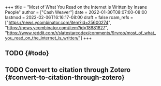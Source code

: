 +++
title = "Most of What You Read on the Internet is Written by Insane People"
author = ["Cash Weaver"]
date = 2022-01-30T08:07:00-08:00
lastmod = 2022-02-06T16:16:17-08:00
draft = false
roam_refs = ["https://news.ycombinator.com/item?id=25600274", "https://news.ycombinator.com/item?id=18881827", "https://www.reddit.com/r/slatestarcodex/comments/9rvroo/most_of_what_you_read_on_the_internet_is_written/"]
+++

## TODO {#todo}


## <span class="org-todo todo TODO">TODO</span> Convert to citation through Zotero {#convert-to-citation-through-zotero}
